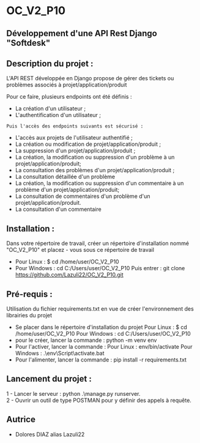 # OC_V2_P10
## Développement d'une API Rest Django "Softdesk"

## Description du projet :

L'API REST développée en Django propose de gérer des tickets ou problèmes associés à projet/application/produit

Pour ce faire, plusieurs endpoints ont été définis :

   * La création d'un utilisateur ;
   * L'authentification d'un utilisateur ;

    Puis l'accès des endpoints suivants est sécurisé : 
   * L'accès aux projets de l'utilisateur authentifié ;
   * La création ou modification de projet/application/produit ;
   * La suppression d'un projet/application/produit ;
   * La création, la modification ou suppression d'un problème
    à un projet/application/produit;
   * La consultation des problèmes d'un projet/application/produit ;
   * La consultation détaillée d'un problème
   * La création, la modification ou suppression d'un commentaire 
    à un problème d'un projet/application/produit;
   * La consultation de commentaires d'un problème d'un projet/application/produit. 
   * La consultation d'un commentaire

## Installation :

Dans votre répertoire de travail, créer un répertoire d'installation nommé "OC_V2_P10" et placez - vous sous ce répertoire de travail

   * Pour Linux : $ cd /home/user/OC_V2_P10
   * Pour Windows : cd C:/Users/user/OC_V2_P10 Puis entrer : git clone https://github.com/Lazuli22/OC_V2_P10.git

## Pré-requis :

Utilisation du fichier requirements.txt en vue de créer l'environnement des librairies du projet

   * Se placer dans le répertoire d'installation du projet
        Pour Linux : $ cd /home/user/OC_V2_P10
        Pour Windows : cd C:/Users/user/OC_V2_P10
   * pour le créer, lancer la commande : python -m venv env
   * Pour l'activer, lancer la commande :
        Pour Linux : env/bin/activate
        Pour Windows : .\env\Script\activate.bat
   * Pour l'alimenter, lancer la commande : pip install -r requirements.txt

## Lancement du projet :

1 - Lancer le serveur : python .\manage.py runserver.  
2 - Ouvrir un outil de type POSTMAN pour y définir des appels à requête.

## Autrice

* Dolores DIAZ alias Lazuli22


